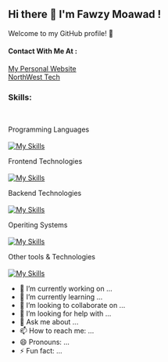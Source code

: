 ## Hi there 👋 I'm Fawzy Moawad !   
Welcome to my GitHub profile! 🌟
#### Contact With Me At :
<a href="https://fawzymoawad.com/">My Personal Website</a><br />
<a href="#">NorthWest Tech</a><br />

### Skills:<br />
<br />

Programming Languages<br />
<br />
[![My Skills](https://skillicons.dev/icons?i=html,css,sass,js,ts,cs,py,swift)](https://skillicons.dev)
<br />

Frontend Technologies<br />
<br />
[![My Skills](https://skillicons.dev/icons?i=bootstrap,tailwind,react,jquery,vue,pug)](https://skillicons.dev)
<br />

Backend Technologies<br />
<br />
[![My Skills](https://skillicons.dev/icons?i=nodejs,mongodb,mysql,sass,js,ts,cs)](https://skillicons.dev)
<br />

Operiting Systems<br />
<br />
[![My Skills](https://skillicons.dev/icons?i=linux,ubuntu,windows)](https://skillicons.dev)
<br />

Other tools & Technologies<br />
<br />
[![My Skills](https://skillicons.dev/icons?i=bash,powershell,vscode,visualstudio,androidstudio,git,github,npm,wordpress,aws,docker,dotnet,stackoverflow)](https://skillicons.dev)
<br />










- 🔭 I’m currently working on ...
- 🌱 I’m currently learning ...
- 👯 I’m looking to collaborate on ...
- 🤔 I’m looking for help with ...
- 💬 Ask me about ...
- 📫 How to reach me: ...
- 😄 Pronouns: ...
- ⚡ Fun fact: ...

